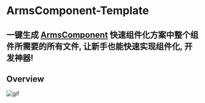 # ArmsComponent-Template
## 一键生成 [ArmsComponent](https://github.com/JessYanCoding/ArmsComponent) 快速组件化方案中整个组件所需要的所有文件, 让新手也能快速实现组件化, 开发神器!

## Overview
![gif](arts/ArmsComponent-Template.gif)